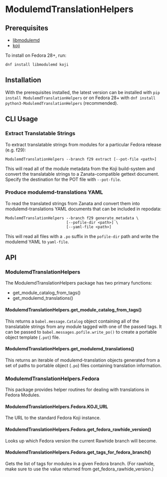 # ModulemdTranslationHelpers
## Prerequisites
* [libmodulemd](https://github.com/fedora-modularity/libmodulemd)
* [koji](https://pagure.io/koji)

To install on Fedora 28+, run:
```
dnf install libmodulemd koji
```

## Installation
With the prerequisites installed, the latest version can be installed with
`pip install ModulemdTranslationHelpers` or on Fedora 28+ with `dnf install
python3-ModulemdTranslationHelpers` (recommended).

## CLI Usage

### Extract Translatable Strings
To extract translatable strings from modules for a particular Fedora
release (e.g. f29):
```
ModulemdTranslationHelpers --branch f29 extract [--pot-file <path>]
```
This will read all of the module metadata from the Koji build-system and
convert the translatable strings to a Zanata-compatible gettext document.
Specify the destination for the POT file with `--pot-file`.

 ### Produce modulemd-translations YAML
 To read the translated strings from Zanata and convert them into
 modulemd-translations YAML documents that can be included in repodata:
 ```
 ModulemdTranslationHelpers --branch f29 generate_metadata \
                            [--pofile-dir <path>] \
                            [--yaml-file <path>]

 ```

 This will read all files with a `.po` suffix in the `pofile-dir` path and
 write the modulemd YAML to `yaml-file`.

## API
### ModulemdTranslationHelpers
The ModulemdTranslationHelpers package has two primary functions:
* get_module_catalog_from_tags()
* get_modulemd_translations()

#### ModulemdTranslationHelpers.get_module_catalog_from_tags()
This returns a `babel.message.Catalog` object containing all of the
translatable strings from any module tagged with one of the passed tags. It
can be passed to `babel.messages.pofile.write_po()` to create a portable
object template (`.pot`) file.

#### ModulemdTranslationHelpers.get_modulemd_translations()
This returns an iterable of modulemd-translation objects generated from a
set of paths to portable object (`.po`) files containing translation
information.

### ModulemdTranslationHelpers.Fedora
This package provides helper routines for dealing with translations in Fedora
Modules.

#### ModulemdTranslationHelpers.Fedora.KOJI_URL
The URL to the standard Fedora Koji instance.

#### ModulemdTranslationHelpers.Fedora.get_fedora_rawhide_version()
Looks up which Fedora version the current Rawhide branch will become.

#### ModulemdTranslationHelpers.Fedora.get_tags_for_fedora_branch()
Gets the list of tags for modules in a given Fedora branch. (For rawhide,
make sure to use the value returned from get_fedora_rawhide_version.)
